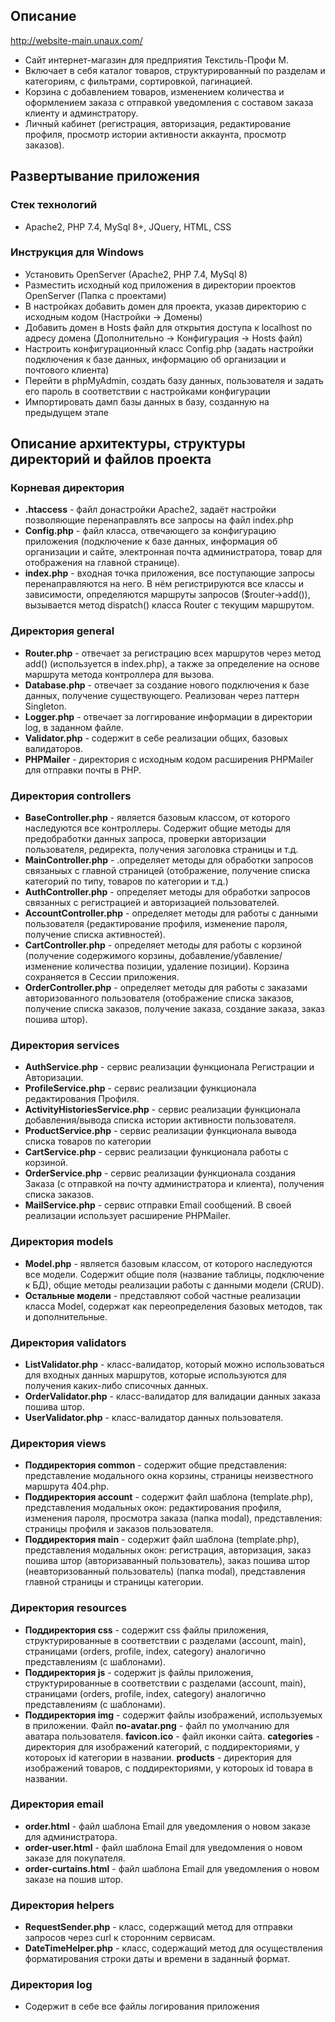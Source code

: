 ## Описание
http://website-main.unaux.com/
- Сайт интернет-магазин для предприятия Текстиль-Профи М.
- Включает в себя каталог товаров, структурированный по разделам и категориям, с фильтрами, сортировкой, пагинацией.
- Корзина с добавлением товаров, изменением количества и оформлением заказа с отправкой уведомления с составом заказа клиенту и админстратору.
- Личный кабинет (регистрация, авторизация, редактирование профиля, просмотр истории активности аккаунта, просмотр заказов).
## Развертывание приложения
### Стек технологий
- Apache2, PHP 7.4, MySql 8+, JQuery, HTML, CSS
### Инструкция для Windows
- Установить OpenServer (Apache2, PHP 7.4, MySql 8)
- Разместить исходный код приложения в директории проектов OpenServer (Папка с проектами)
- В настройках добавить домен для проекта, указав директорию с исходным кодом (Настройки -> Домены)
- Добавить домен в Hosts файл для открытия доступа к localhost по адресу домена (Дополнительно -> Конфигурация -> Hosts файл)
- Настроить конфигурационный класс Config.php (задать настройки подключения к базе данных, информацию об организации и почтового клиента)
- Перейти в phpMyAdmin, создать базу данных, пользователя и задать его пароль в соответствии с настройками конфигурации
- Импортировать дамп базы данных в базу, созданную на предыдущем этапе

## Описание архитектуры, структуры директорий и файлов проекта
### Корневая директория
- **.htaccess** - файл донастройки Apache2, задаёт настройки позволяющие перенаправлять все запросы на файл index.php
- **Config.php** - файл класса, отвечающего за конфигурацию приложения (подключение к базе данных, информация об организации и сайте, электронная почта администратора, товар для отображения на главной странице).
- **index.php** - входная точка приложения, все поступающие запросы перенаправляются на него. В нём регистрируются все классы и зависимости, определяются маршруты запросов ($router->add()), вызывается метод dispatch() класса Router с текущим маршрутом.
### Директория general
- **Router.php** - отвечает за регистрацию всех маршрутов через метод add() (используется в index.php), а также за определение на основе маршрута метода контроллера для вызова.
- **Database.php** - отвечает за создание нового подключения к базе данных, получение существующего. Реализован через паттерн Singleton.
- **Logger.php** - отвечает за логгирование информации в директории log, в заданном файле.
- **Validator.php** - содержит в себе реализации общих, базовых валидаторов.
- **PHPMailer** - директория с исходным кодом расширения PHPMailer для отправки почты в PHP.
### Директория controllers
- **BaseController.php** - является базовым классом, от которого наследуются все контроллеры. Содержит общие методы для предобработки данных запроса, проверки авторизации пользователя, редиректа, получения заголовка страницы и т.д.
- **MainController.php** - .определяет методы для обработки запросов связаныых с главной страницей (отображение, получение списка категорий по типу, товаров по категории и т.д.)
- **AuthController.php** - определяет методы для обработки запросов связанных с регистрацией и авторизацией пользователей.
- **AccountController.php** - определяет методы для работы с данными пользователя (редактирование профиля, изменение пароля, получение списка активностей).
- **CartController.php** - определяет методы для работы с корзиной (получение содержимого корзины, добавление/убавление/изменение количества позиции, удаление позиции). Корзина сохраняется в Сессии приложения.
- **OrderController.php** - определяет методы для работы с заказами авторизованного пользователя (отображение списка заказов, получение списка заказов, получение заказа, создание заказа, заказ пошива штор).
### Директория services
- **AuthService.php** - сервис реализации функционала Регистрации и Авторизации.
- **ProfileService.php** - сервис реализации функционала редактирования Профиля.
- **ActivityHistoriesService.php** - сервис реализации функционала добавления/вывода списка истории активности пользователя.
- **ProductService.php** - сервис реализации функционала вывода списка товаров по категории
- **CartService.php** - сервис реализации функционала работы с корзиной.
- **OrderService.php** - сервис реализации функционала создания Заказа (с отправкой на почту администратора и клиента), получения списка заказов.
- **MailService.php** - сервис отправки Email сообщений. В своей реализации использует расширение PHPMailer.
### Директория models
- **Model.php** - является базовым классом, от которого наследуются все модели. Содержит общие поля (название таблицы, подключение к БД), общие методы реализации работы с данными модели (CRUD).
- **Остальные модели** - представляют собой частные реализации класса Model, содержат как переопределения базовых методов, так и дополнительные.
### Директория validators
- **ListValidator.php** - класс-валидатор, который можно использоваться для входных данных маршрутов, которые используются для получения каких-либо списочных данных.
- **OrderValidator.php** - класс-валидатор для валидации данных заказа пошива штор.
- **UserValidator.php** - класс-валидатор данных пользователя.
### Директория views
- **Поддиректория common** - содержит общие представления: представление модального окна корзины, страницы неизвестного маршрута 404.php.
- **Поддиректория account** - содержит файл шаблона (template.php), представления модальных окон: редактирования профиля, изменения пароля, просмотра заказа (папка modal), представления: страницы профиля и заказов пользователя.
- **Поддиректория main** - содержит файл шаблона (template.php), представления модальных окон: регистрация, авторизация, заказ пошива штор (авторизаванный пользователь), заказ пошива штор (неавторизованный пользователь) (папка modal), представления главной страницы и страницы категории.
### Директория resources
- **Поддиректория css** - содержит css файлы приложения, структурированные в соответствии с разделами (account, main), страницами (orders, profile, index, category) аналогично представлениям (с шаблонами).
- **Поддиректория js** - содержит js файлы приложения, структурированные в соответствии с разделами (account, main), страницами (orders, profile, index, category) аналогично представлениям (с шаблонами).
- **Поддиректория img** - содержит файлы изображений, используемых в приложении. Файл **no-avatar.png** - файл по умолчанию для аватара пользователя. **favicon.ico** - файл иконки сайта. **categories** - директория для изображений категорий, с поддиректориями, у котороых id категории в названии. **products** - директория для изображений товаров, с поддиректориями, у котороых id товара в названии.
### Директория email
- **order.html** - файл шаблона Email для уведомления о новом заказе для администратора.
- **order-user.html** - файл шаблона Email для уведомления о новом заказе для покупателя.
- **order-curtains.html** - файл шаблона Email для уведомления о новом заказе на пошив штор.
### Директория helpers
- **RequestSender.php** - класс, содержащий метод для отправки запросов через curl к сторонним сервисам.
- **DateTimeHelper.php** - класс, содержащий метод для осуществления форматирования строки даты и времени в заданный формат.
### Директория log
- Содержит в себе все файлы логирования приложения